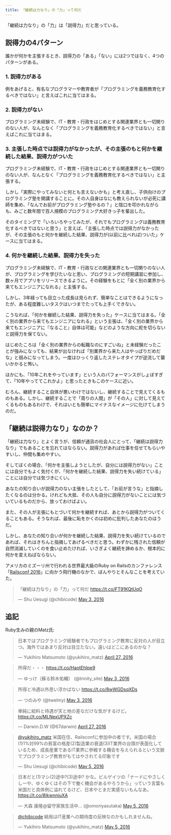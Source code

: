 ```yaml
---
title: 「継続は力なり」の「力」って何だ
---
```


「継続は力なり」の「力」は「説得力」だと思っている。

## 説得力の4パターン

誰かが何かを主張するとき、説得力の「ある」「ない」には2つではなく、4つのパターンがある。

### 1. 説得力がある

例をあげると、有名なプログラマーや教育者が「プログラミングを義務教育化するべきではない」と言えばこれに当てはまる。

### 2. 説得力がない

プログラミング未経験で、IT・教育・行政をはじめとする関連業界とも一切関りのない人が、なんとなく「プログラミングを義務教育化するべきではない」と言えばこれに当てはまる。

### 3. 主張した時点では説得力がなかったが、その主張のもと何かを継続した結果、説得力がついた

プログラミング未経験で、IT・教育・行政をはじめとする関連業界とも一切関りのない人が、なんとなく「プログラミングを義務教育化するべきではない」と主張する。

しかし「実際にやってみないと何とも言えないかも」と考え直し、子供向けのプログラミング塾を開講することに。その人自身はなにも教えられないが必死に講師を集め、「なんでお前がプログラミング塾やるの？」と陰口を叩かれながらも、みごと数年間で百人規模のプログラミング大好きっ子を輩出した。

そのタイミングで「いろいろやってみたが、それでもプログラミングは義務教育化するべきではないと思う」と言えば、「主張した時点では説得力がなかったが、その主張のもと何かを継続した結果、説得力が(以前に比べれば)ついた」ケースに当てはまる。

### 4. 何かを継続した結果、説得力を失った

プログラミング未経験で、IT・教育・行政などの関連業界とも一切関りのない人が、プログラミングを学びたいなと思い、プログラミングの短期講習に参加し、数ヶ月でアプリをリリースできるように。その経験をもとに「全く別の業界から来てもエンジニアになれる」と主張する。

しかし、3年経っても目立った成長は見られず、簡単なことはできるようになったが、ある程度難しいタスクはいつまでたっても上手くできない。

こうなれば、「何かを継続した結果、説得力を失った」ケースに当てはまる。「全く別の業界から来てもエンジニアになれる」という主張は、「全く別の業界から来てもエンジニアに『なること』自体は可能」などのような方向に舵を切らないと説得力を保てない。

はじめたころは「全く別の業界からの転職なのにすごいね」と未経験だったことが強みになっても、結果が出なければ「別業界から来た人はやっぱりだめだな」と弱みになってしまう。一度はひっくり返したステレオタイプが逆流して襲いかかると怖い。

ほかにも、「10年これをやっています」という人のパフォーマンスがしょぼすぎて、「10年やっててこれかよ」と思ったときもこのケースに近い。

むろん、継続すること自体が悪いわけではないし、継続することで見えてくるものもある。しかし、継続することで「周りの人間」が「その人」に対して見えてくるものもあるわけで、それはいとも簡単にマイナスなイメージに化けてしまうのだ。

## 「継続は説得力なり」なのか？

「継続は力なり」とよく言うが、信頼が通貨の社会人にとって、「継続は説得力なり」でもあることを忘れてはならない。説得力があれば仕事を任せてもらいやすいし、仲間も集めやすい。

そしてぼくの場合、「何かを主張しようとしたが、自分には説得力がない」ことには自分でもよく気付くが、「何かを継続した結果、説得力を失い続けている」ことには自分では気づきにくい。

あなたの知り合いが説得力のない主張をしたとして、「お前が言うな」と指摘したくなるのは分かる。けれども大抵、その人も自分に説得力がないことには気づいているものだから、放っておけばよい。

また、その人が主張にもとづいて何かを継続すれば、あとから説得力がついてくることもある。そうなれば、最後に恥をかくのは初めに批判したあなたのほうだ。

しかし、あなたの知り合いが何かを継続した結果、説得力を失い続けているのであれば、それはきちんと指摘してあげるべきだと思う。わずかに残された信頼が自然消滅していくのを食い止めたければ、いさぎよく継続を諦めるか、根本的に何かを変えねばならない。

アメリカのミズーリ州で行われる世界最大級のRuby on Railsのカンファレンス「[Railsconf 2016](http://railsconf.com/)」に向かう飛行機のなかで、ぼんやりとそんなことを考えていた。

<blockquote class="twitter-tweet" data-lang="en" data-cards="hidden"><p lang="ja" dir="ltr">「継続は力なり」の「力」って何だ <a href="https://t.co/FT91KQtUqO">https://t.co/FT91KQtUqO</a></p>&mdash; Shu Uesugi (@chibicode) <a href="https://twitter.com/chibicode/status/727641844805341184">May 3, 2016</a></blockquote>

## 追記

Ruby生みの親のMatz氏:

<blockquote class="twitter-tweet" data-lang="en"><p lang="ja" dir="ltr">日本ではプログラミング経験者でもプログラミング教育に反対の人が目立つ。海外ではあまり反対は目立たない。違いはどこにあるのかな？</p>&mdash; Yukihiro Matsumoto (@yukihiro_matz) <a href="https://twitter.com/yukihiro_matz/status/725206942868606977">April 27, 2016</a></blockquote>

<blockquote class="twitter-tweet" data-lang="en"><p lang="ja" dir="ltr">所得だ・・・ <a href="https://t.co/HaotEhIpe9">https://t.co/HaotEhIpe9</a></p>&mdash; ゆっけ（蘇る鈴木佑輔） (@trinity_site) <a href="https://twitter.com/trinity_site/status/727560376745754625">May 3, 2016</a></blockquote>

<blockquote class="twitter-tweet" data-lang="en"><p lang="ja" dir="ltr">所得と冷遇以外思い浮かばない <a href="https://t.co/8wWGDsqXDs">https://t.co/8wWGDsqXDs</a></p>&mdash; つのみや (@twelmy) <a href="https://twitter.com/twelmy/status/727647434935959552">May 3, 2016</a></blockquote>

<blockquote class="twitter-tweet" data-lang="en"><p lang="ja" dir="ltr">単純に給料と待遇が天と地の差なだけな気がするけど。 <a href="https://t.co/MLNexUPXZc">https://t.co/MLNexUPXZc</a></p>&mdash; Darwin.D.W (@67darwin) <a href="https://twitter.com/67darwin/status/725213490386870280">April 27, 2016</a></blockquote>

<blockquote class="twitter-tweet" data-conversation="none" data-lang="en"><p lang="ja" dir="ltr"><a href="https://twitter.com/yukihiro_matz">@yukihiro_matz</a> 米国在住、Railsconfに参加中の者です。米国の場合(1)1%対99%の貧富の格差(2)製造業の衰退(3)IT業界の台頭が表面化しているため、成長産業であるIT業界に参戦する機会を与えられるという文脈でプログラミング教育がもてはやされてる印象です</p>&mdash; Shu Uesugi (@chibicode) <a href="https://twitter.com/chibicode/status/728055761692069888">May 5, 2016</a></blockquote>

<blockquote class="twitter-tweet" data-lang="en"><p lang="ja" dir="ltr">日本だと(1)マシ(2)途中?(3)途中? かな。ビルゲイツの「ナードにやさしくしーや、ゆくゆくはその下で働く機会があるやろうから」っていう言葉も米国だと具体例に溢れてるけど、日本やとまだ実感ないもんなあ。 <a href="https://t.co/8IkwnniuXA">https://t.co/8IkwnniuXA</a></p>&mdash; 大森 康隆@留守家族生活中... (@omoriyasutaka) <a href="https://twitter.com/omoriyasutaka/status/728060947131039744">May 5, 2016</a></blockquote>

<blockquote class="twitter-tweet" data-conversation="none" data-lang="en"><p lang="ja" dir="ltr"><a href="https://twitter.com/chibicode">@chibicode</a> 結局はIT産業への期待度の反映なのかもしれませんね。</p>&mdash; Yukihiro Matsumoto (@yukihiro_matz) <a href="https://twitter.com/yukihiro_matz/status/728064789029609472">May 5, 2016</a></blockquote> <script async src="//platform.twitter.com/widgets.js" charset="utf-8"></script>
